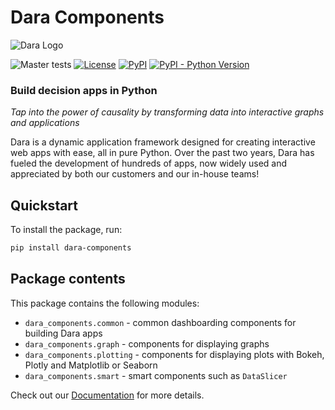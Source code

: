 # Dara Components

<picture>
    <source srcset="https://github.com/causalens/dara/blob/master/img/dara_dark.svg?raw=true" media="(prefers-color-scheme: dark)">
    <img src="https://github.com/causalens/dara/blob/master/img/dara_light.svg?raw=true" alt="Dara Logo">
</picture>

![Master tests](https://github.com/causalens/dara/actions/workflows/tests.yml/badge.svg?branch=master)
[![License](https://img.shields.io/badge/License-Apache_2.0-blue.svg)](https://www.apache.org/licenses/LICENSE-2.0)
[![PyPI](https://img.shields.io/pypi/v/dara-components.svg?color=dark-green)](https://pypi.org/project/dara-components/)
[![PyPI - Python Version](https://img.shields.io/pypi/pyversions/dara-components.svg?color=dark-green)](https://pypi.org/project/dara-components/)

### Build decision apps in Python

_Tap into the power of causality by transforming data into interactive graphs and applications_

Dara is a dynamic application framework designed for creating interactive web apps with ease, all in pure Python. Over the past two years, Dara has fueled the development of hundreds of apps, now widely used and appreciated by both our customers and our in-house teams!

## Quickstart

To install the package, run:

```bash
pip install dara-components
```

## Package contents

This package contains the following modules:

-   `dara_components.common` - common dashboarding components for building Dara apps
-   `dara_components.graph` - components for displaying graphs
-   `dara_components.plotting` - components for displaying plots with Bokeh, Plotly and Matplotlib or Seaborn
-   `dara_components.smart` - smart components such as `DataSlicer`

Check out our [Documentation](https://dara.causalens.com/docs/category/build-dara-apps) for more details.
